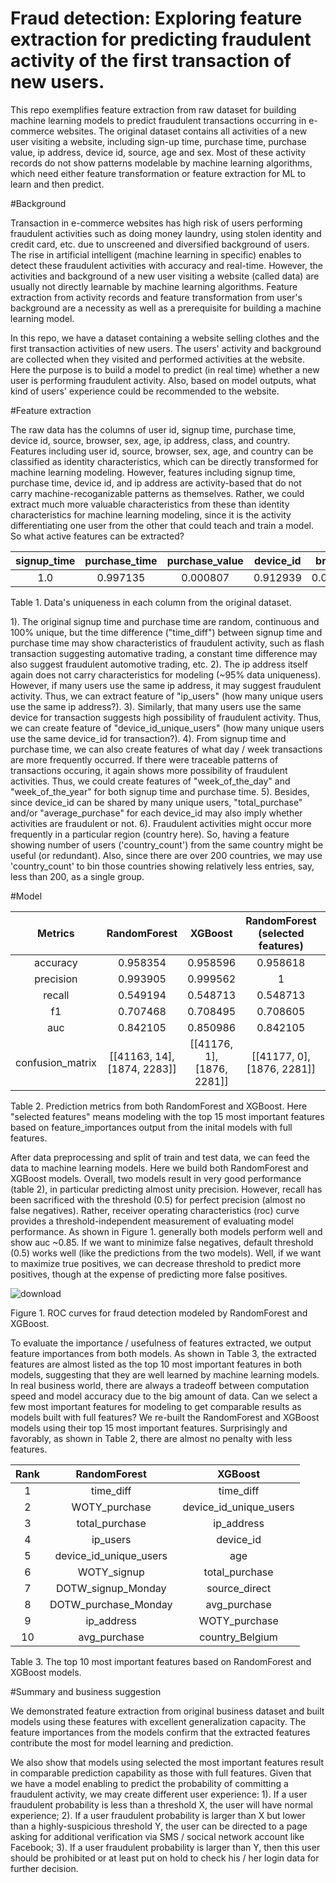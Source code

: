 # Fraud detection: Exploring feature extraction for predicting fraudulent activity of the first transaction of new users.

This repo exemplifies feature extraction from raw dataset for building machine learning models to predict fraudulent transactions occurring in e-commerce websites. The original dataset contains all activities of a new user visiting a website, including sign-up time, purchase time, purchase value, ip address, device id, source, age and sex. Most of these activity records do not show patterns modelable by machine learning algorithms, which need either feature transformation or feature extraction for ML to learn and then predict. 

#Background
  
  Transaction in e-commerce websites has high risk of users performing fraudulent activities such as doing money laundry, using stolen identity and credit card, etc. due to unscreened and diversified background of users. The rise in artificial intelligent (machine learning in specific) enables to detect these fraudulent activities with accuracy and real-time. However, the activities and background of a new user visiting a website (called data) are usually not directly learnable by machine learning algorithms. Feature extraction from activity records and feature transformation from user's background are a necessity as well as a prerequisite for building a machine learning model.
    
   In this repo, we have a dataset containing a website selling clothes and the first transaction activities of new users. The users' activity and background are collected when they visited and performed activities at the website. Here the purpose is to build a model to predict (in real time) whether a new user is performing fraudulent activity. Also, based on model outputs, what kind of users' experience could be recommended to the website.

#Feature extraction

  The raw data has the columns of user id, signup time, purchase time, device id, source, browser, sex, age, ip address, class, and country. Features including user id, source, browser, sex, age, and country can be classified as identity characteristics, which can be directly transformed for machine learning modeling. However, features including signup time, purchase time, device id, and ip address are activity-based that do not carry machine-recoganizable patterns as themselves. Rather, we could extract much more valuable characteristics from these than identity characteristics for machine learning modeling, since it is the activity differentiating one user from the other that could teach and train a model. So what active features can be extracted?
  
  |signup_time|purchase_time|purchase_value|device_id|browser|age|ip_address|country|
  |:---:|:---:|:---:|:---:|:---:|:---:|:---:|:---:|
  |1.0|0.997135|0.000807|0.912939|0.000033|0.00038|0.94970|0.001198|  
  
Table 1. Data's uniqueness in each column from the original dataset. 
  
  1). The original signup time and purchase time are random, continuous and 100% unique, but the time difference ("time_diff") between signup time and purchase time may show characteristics of fraudulent activity, such as flash transaction suggesting automative trading, a constant time difference may also suggest fraudulent automotive trading, etc.
  2). The ip address itself again does not carry characteristics for modeling (~95% data uniqueness). However, if many users use the same ip address, it may suggest fraudulent activity. Thus, we can extract feature of "ip_users" (how many unique users use the same ip address?).
  3). Similarly, that many users use the same device for transaction suggests high possibility of fraudulent activity. Thus, we can create feature of "device_id_unique_users" (how many unique users use the same device_id for transaction?).
  4). From signup time and purchase time, we can also create features of what day / week transactions are more frequently occurred. If there were traceable patterns of transactions occuring, it again shows more possibility of fraudulent activities. Thus, we could create features of "week_of_the_day" and "week_of_the_year" for both signup time and purchase time.
  5). Besides, since device_id can be shared by many unique users, "total_purchase" and/or "average_purchase" for each device_id may also imply whether activities are fraudulent or not.
  6). Fraudulent activities might occur more frequently in a particular region (country here). So, having a feature showing number of users ('country_count') from the same country might be useful (or redundant). Also, since there are over 200 countries, we may use 'country_count' to bin those countries showing relatively less entries, say, less than 200, as a single group.
  
#Model
   
|Metrics|RandomForest|XGBoost|RandomForest (selected features)|XGBoost (selected features)|
|:---:|:---:|:---:|:---:|:---:|
|accuracy|0.958354|0.958596|0.958618|0.958596|
|precision|0.993905|0.999562|1|0.999562|
|recall|0.549194|0.548713|0.548713|0.548713|
|f1|0.707468|0.708495|0.708605|0.708495|
|auc|0.842105|0.850986|0.842105|0.850042|
|confusion_matrix|[[41163, 14], [1874, 2283]]|[[41176, 1], [1876, 2281]]|[[41177, 0], [1876, 2281]]|[[41176, 1], [1876, 2281]]|
  

Table 2. Prediction metrics from both RandomForest and XGBoost. Here "selected features" means modeling with the top 15 most important features based on feature_importances output from the inital models with full features.
  
  After data preprocessing and split of train and test data, we can feed the data to machine learning models. Here we build both RandomForest and XGBoost models. Overall, two models result in very good performance (table 2), in particular predicting almost unity precision. However, recall has been sacrificed with the threshold (0.5) for perfect precision (almost no false negatives). Rather, receiver operating characteristics (roc) curve provides a threshold-independent measurement of evaluating model performance. As shown in Figure 1. generally both models perform well and show auc ~0.85. If we want to minimize false negatives, default threshold (0.5) works well (like the predictions from the two models). Well, if we want to maximize true positives, we can decrease threshold to predict more positives, though at the expense of predicting more false positives.


![download](https://user-images.githubusercontent.com/34787111/48307982-cc510f00-e50d-11e8-9adf-9b29ad83ecc3.png)

  Figure 1. ROC curves for fraud detection modeled by RandomForest and XGBoost.
  
  To evaluate the importance / usefulness of features extracted, we output feature importances from both models. As shown in Table 3, the extracted features are almost listed as the top 10 most important features in both models, suggesting that they are well learned by machine learning models. In real business world, there are always a tradeoff between computation speed and model accuracy due to the big amount of data. Can we select a few most important features for modeling to get comparable results as models built with full features? We re-built the RandomForest and XGBoost models using their top 15 most important features. Surprisingly and favorably, as shown in Table 2, there are almost no penalty with less features.

|Rank|RandomForest|XGBoost|
|:---:|:---:|:---:|
|1|time_diff|time_diff|
|2|WOTY_purchase|device_id_unique_users|
|3|total_purchase|ip_address|
|4|ip_users|device_id|
|5|device_id_unique_users|age|
|6|WOTY_signup|total_purchase|
|7|DOTW_signup_Monday|source_direct|
|8|DOTW_purchase_Monday|avg_purchase|
|9|ip_address|WOTY_purchase|
|10|avg_purchase|country_Belgium|

Table 3. The top 10 most important features based on RandomForest and XGBoost models.

#Summary and business suggestion

  We demonstrated feature extraction from original business dataset and built models using these features with excellent generalization capacity. The feature importances from the models confirm that the extracted features contribute the most for model learning and prediction.
  
  We also show that models using selected the most important features result in comparable prediction capability as those with full features. Given that we have a model enabling to predict the probability of committing a fraudulent activity, we may create different user experience:
  1). If a user fraudulent probability is less than a threshold X, the user will have normal experience;
  2). If a user fraudulent probability is larger than X but lower than a highly-suspicious threshold Y, the user can be directed to a page asking for additional verification via SMS / socical network account like Facebook;
  3). If a user fraudulent probability is larger than Y, then this user should be prohibited or at least put on hold to check his / her login data for further decision.
